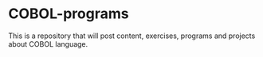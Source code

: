# COBOL-programs
 This is a repository that will post content, exercises, programs and projects about COBOL language.
